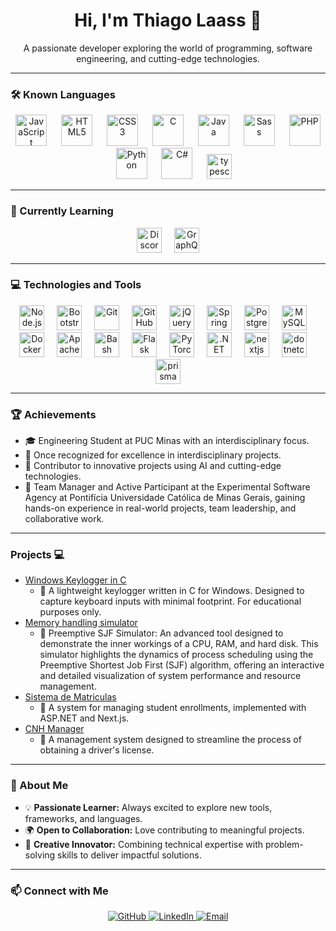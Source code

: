 <h1 align="center">Hi, I'm Thiago Laass 👋</h1>

<p align="center">A passionate developer exploring the world of programming, software engineering, and cutting-edge technologies.</p>

---

### 🛠 Known Languages
<div align="center">
  <img src="https://cdn.jsdelivr.net/gh/devicons/devicon/icons/javascript/javascript-original.svg" height="50" alt="JavaScript" />
  <img width="15" />
  <img src="https://cdn.jsdelivr.net/gh/devicons/devicon/icons/html5/html5-original.svg" height="50" alt="HTML5" />
  <img width="15" />
  <img src="https://cdn.jsdelivr.net/gh/devicons/devicon/icons/css3/css3-original.svg" height="50" alt="CSS3" />
  <img width="15" />
  <img src="https://cdn.jsdelivr.net/gh/devicons/devicon/icons/c/c-original.svg" height="50" alt="C" />
  <img width="15" />
  <img src="https://cdn.jsdelivr.net/gh/devicons/devicon/icons/java/java-original.svg" height="50" alt="Java" />
  <img width="15" />
  <img src="https://cdn.jsdelivr.net/gh/devicons/devicon/icons/sass/sass-original.svg" height="50" alt="Sass" />
  <img width="15" />
  <img src="https://cdn.jsdelivr.net/gh/devicons/devicon/icons/php/php-original.svg" height="50" alt="PHP" />
  <img width="15" />
  <img src="https://cdn.jsdelivr.net/gh/devicons/devicon/icons/python/python-original.svg" height="50" alt="Python" />
  <img width="15" />
  <img src="https://cdn.jsdelivr.net/gh/devicons/devicon/icons/csharp/csharp-original.svg" height="50" alt="C#" />
  <img width="15" />
  <img src="https://cdn.jsdelivr.net/gh/devicons/devicon/icons/typescript/typescript-plain.svg" height="40" alt="typescript logo"  />
</div>

---

### 🌱 Currently Learning
<div align="center">
  <img src="https://cdn.jsdelivr.net/gh/devicons/devicon/icons/discordjs/discordjs-original.svg" height="40" alt="Discord.js" />
  <img width="12" />
  <img src="https://cdn.jsdelivr.net/gh/devicons/devicon/icons/graphql/graphql-plain.svg" height="40" alt="GraphQL" />
</div>

---

### 💻 Technologies and Tools
<div align="center">
  <img src="https://cdn.jsdelivr.net/gh/devicons/devicon/icons/nodejs/nodejs-original.svg" height="40" alt="Node.js" />
  <img width="12" />
  <img src="https://cdn.jsdelivr.net/gh/devicons/devicon/icons/bootstrap/bootstrap-original.svg" height="40" alt="Bootstrap" />
  <img width="12" />
  <img src="https://cdn.jsdelivr.net/gh/devicons/devicon/icons/git/git-original.svg" height="40" alt="Git" />
  <img width="12" />
  <img src="https://cdn.jsdelivr.net/gh/devicons/devicon/icons/github/github-original.svg" height="40" alt="GitHub" />
  <img width="12" />
  <img src="https://cdn.jsdelivr.net/gh/devicons/devicon/icons/jquery/jquery-original.svg" height="40" alt="jQuery" />
  <img width="12" />
  <img src="https://cdn.jsdelivr.net/gh/devicons/devicon/icons/spring/spring-original.svg" height="40" alt="Spring" />
  <img width="12" />
  <img src="https://cdn.jsdelivr.net/gh/devicons/devicon/icons/postgresql/postgresql-original.svg" height="40" alt="PostgreSQL" />
  <img width="12" />
  <img src="https://cdn.jsdelivr.net/gh/devicons/devicon/icons/mysql/mysql-original.svg" height="40" alt="MySQL" />
  <img width="12" />
  <img src="https://cdn.jsdelivr.net/gh/devicons/devicon/icons/docker/docker-original.svg" height="40" alt="Docker" />
  <img width="12" />
  <img src="https://cdn.simpleicons.org/apachecassandra/1287B1" height="40" alt="Apache Cassandra" />
  <img width="12" />
  <img src="https://cdn.simpleicons.org/gnubash/4EAA25" height="40" alt="Bash" />
  <img width="12" />
  <img src="https://cdn.jsdelivr.net/gh/devicons/devicon/icons/flask/flask-original.svg" height="40" alt="Flask" />
  <img width="12" />
  <img src="https://cdn.jsdelivr.net/gh/devicons/devicon/icons/pytorch/pytorch-original.svg" height="40" alt="PyTorch" />
  <img width="12" />
  <img src="https://cdn.jsdelivr.net/gh/devicons/devicon/icons/dot-net/dot-net-original.svg" height="40" alt=".NET" />
  <img width="12" />
  <img src="https://cdn.jsdelivr.net/gh/devicons/devicon/icons/nextjs/nextjs-original.svg" height="40" alt="nextjs logo"  />
  <img width="12" />
  <img src="https://cdn.jsdelivr.net/gh/devicons/devicon/icons/dotnetcore/dotnetcore-original.svg" height="40" alt="dotnetcore logo"  />
  <img width="12" />
  <img src="https://skillicons.dev/icons?i=prisma" height="40" alt="prisma logo"  />
</div>

---

### 🏆 Achievements
- 🎓 Engineering Student at PUC Minas with an interdisciplinary focus.
- 🥇 Once recognized for excellence in interdisciplinary projects.
- 🌟 Contributor to innovative projects using AI and cutting-edge technologies.
- 📢 Team Manager and Active Participant at the Experimental Software Agency at Pontifícia Universidade Católica de Minas Gerais, gaining hands-on experience in real-world projects, team leadership, and collaborative work.
---

### Projects 💻
- [Windows Keylogger in C](https://github.com/ThiagoLaass/c_keylogger)
  - 📄 A lightweight keylogger written in C for Windows. Designed to capture keyboard inputs with minimal footprint. For educational purposes only.
- [Memory handling simulator](https://github.com/ThiagoLaass/Memory_handling_simulator)
  - 💾 Preemptive SJF Simulator: An advanced tool designed to demonstrate the inner workings of a CPU, RAM, and hard disk. This simulator highlights the dynamics of process scheduling using the Preemptive Shortest Job First (SJF) algorithm, offering an interactive and detailed visualization of system performance and resource management.
- [Sistema de Matriculas](https://github.com/LeandroNani/laboratorioDeSoftware)
  - 📄 A system for managing student enrollments, implemented with ASP.NET and Next.js.
- [CNH Manager](https://github.com/ThiagoLaass/CNH-Manager)
  - 🛂 A management system designed to streamline the process of obtaining a driver's license.
---
### 🚀 About Me
- 💡 **Passionate Learner:** Always excited to explore new tools, frameworks, and languages.
- 🌍 **Open to Collaboration:** Love contributing to meaningful projects.
- 🎨 **Creative Innovator:** Combining technical expertise with problem-solving skills to deliver impactful solutions.
---

### 📫 Connect with Me
<div align="center">
  <a href="https://github.com/ThiagoLaass" target="_blank">
    <img src="https://img.shields.io/badge/GitHub-333?style=for-the-badge&logo=github&logoColor=white" alt="GitHub" />
  </a>
  <a href="https://www.linkedin.com/in/thiago-laass" target="_blank">
    <img src="https://img.shields.io/badge/LinkedIn-0077B5?style=for-the-badge&logo=linkedin&logoColor=white" alt="LinkedIn" />
  </a>
  <a href="mailto:thiagolaass202@gmail.com" target="_blank">
    <img src="https://img.shields.io/badge/Email-EA4335?style=for-the-badge&logo=gmail&logoColor=white" alt="Email" />
  </a>
</div>
